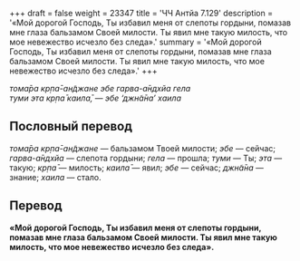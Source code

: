 +++
draft = false
weight = 23347
title = 'ЧЧ Антйа 7.129'
description = '«Мой дорогой Господь, Ты избавил меня от слепоты гордыни, помазав мне глаза бальзамом Своей милости. Ты явил мне такую милость, что мое невежество исчезло без следа».'
summary = '«Мой дорогой Господь, Ты избавил меня от слепоты гордыни, помазав мне глаза бальзамом Своей милости. Ты явил мне такую милость, что мое невежество исчезло без следа».'
+++

_тома̄ра кр̣па̄-ан̃джане эбе гарва-а̄ндхйа гела  
туми эта кр̣па̄ каила̄, — эбе ‘джн̃а̄на’ хаила_

## Пословный перевод

_тома̄ра_ _кр̣па̄_\-_ан̃джане_ — бальзамом Твоей милости; _эбе_ — сейчас; _гарва_\-_а̄ндхйа_ — слепота гордыни; _гела_ — прошла; _туми_ — Ты; _эта_ — такую; _кр̣па̄_ — милость; _каила̄_ — явил; _эбе_ — сейчас; _джн̃а̄на_ — знание; _хаила_ — стало.

## Перевод

**«Мой дорогой Господь, Ты избавил меня от слепоты гордыни, помазав мне глаза бальзамом Своей милости. Ты явил мне такую милость, что мое невежество исчезло без следа».**
